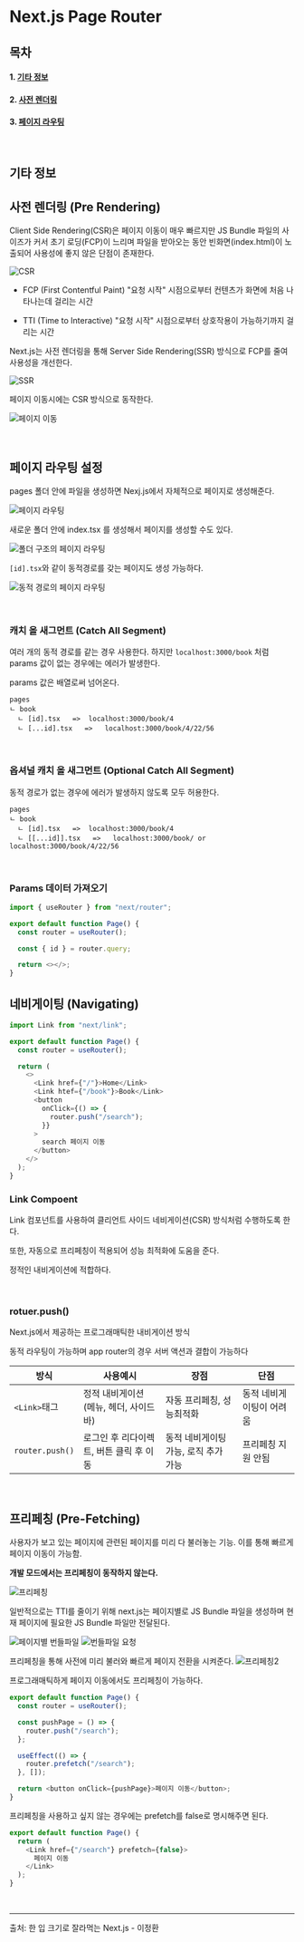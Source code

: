 # Next.js Page Router

## 목차

#### 1. [기타 정보](#기타-정보)

#### 2. [사전 렌더링](#2-사전-렌더링)

#### 3. [페이지 라우팅](#3-페이지-라우팅)

<br/>

## 기타 정보

## 사전 렌더링 (Pre Rendering)

Client Side Rendering(CSR)은 페이지 이동이 매우 빠르지만 JS Bundle 파일의 사이즈가 커서 초기 로딩(FCP)이 느리며 파일을 받아오는 동안 빈화면(index.html)이 노출되어 사용성에 좋지 않은 단점이 존재한다.

![CSR](./public/스크린샷%202025-04-04%20오전%2011.07.25.png)

- FCP (First Contentful Paint)
  "요청 시작" 시점으로부터 컨텐츠가 화면에 처음 나타나는데 걸리는 시간

- TTI (Time to Interactive)
  "요청 시작" 시점으로부터 상호작용이 가능하기까지 걸리는 시간

Next.js는 사전 렌더링을 통해 Server Side Rendering(SSR) 방식으로 FCP를 줄여 사용성을 개선한다.

![SSR](./public/스크린샷%202025-04-04%20오전%2011.09.53.png)

페이지 이동시에는 CSR 방식으로 동작한다.

![페이지 이동](./public/스크린샷%202025-04-04%20오전%2011.11.37.png)

<br/>

## 페이지 라우팅 설정

pages 폴더 안에 파일을 생성하면 Nexj.js에서 자체적으로 페이지로 생성해준다.

![페이지 라우팅](./public/스크린샷%202025-04-04%20오전%2011.18.05.png)

새로운 폴더 안에 index.tsx 를 생성해서 페이지를 생성할 수도 있다.

![폴더 구조의 페이지 라우팅](./public/스크린샷%202025-04-04%20오전%2011.19.51.png)

`[id].tsx`와 같이 동적경로를 갖는 페이지도 생성 가능하다.

![동적 경로의 페이지 라우팅](./public/스크린샷%202025-04-04%20오전%2011.20.18.png)

<br/>

### 캐치 올 새그먼트 (Catch All Segment)

여러 개의 동적 경로를 같는 경우 사용한다. 하지만 `localhost:3000/book` 처럼 params 값이 없는 경우에는 에러가 발생한다.

params 값은 배열로써 넘어온다.

```
pages
ㄴ book
  ㄴ [id].tsx   =>  localhost:3000/book/4
  ㄴ [...id].tsx   =>   localhost:3000/book/4/22/56
```

<br/>

### 옵셔널 캐치 올 새그먼트 (Optional Catch All Segment)

동적 경로가 없는 경우에 에러가 발생하지 않도록 모두 허용한다.

```
pages
ㄴ book
  ㄴ [id].tsx   =>  localhost:3000/book/4
  ㄴ [[...id]].tsx   =>   localhost:3000/book/ or localhost:3000/book/4/22/56
```

<br/>

### Params 데이터 가져오기

```typescript
import { useRouter } from "next/router";

export default function Page() {
  const router = useRouter();

  const { id } = router.query;

  return <></>;
}
```

## 네비게이팅 (Navigating)

```typescript
import Link from "next/link";

export default function Page() {
  const router = useRouter();

  return (
    <>
      <Link href={"/"}>Home</Link>
      <Link htef={"/book"}>Book</Link>
      <button
        onClick={() => {
          router.push("/search");
        }}
      >
        search 페이지 이동
      </button>
    </>
  );
}
```

### Link Compoent

Link 컴포넌트를 사용하여 클리언트 사이드 네비게이션(CSR) 방식처럼 수행하도록 한다.

또한, 자동으로 프리페칭이 적용되어 성능 최적화에 도움을 준다.

정적인 내비게이션에 적합하다.

<br/>

### rotuer.push()

Next.js에서 제공하는 프로그래매틱한 내비게이션 방식

동적 라우팅이 가능하며 app router의 경우 서버 액션과 결합이 가능하다

| 방식            | 사용예시                                | 장점                                 | 단점                     |
| --------------- | --------------------------------------- | ------------------------------------ | ------------------------ |
| `<Link>`태그    | 정적 내비게이션 (메뉴, 헤더, 사이드바)  | 자동 프리페칭, 성능최적화            | 동적 네비게이팅이 어려움 |
| `router.push()` | 로그인 후 리다이렉트, 버튼 클릭 후 이동 | 동적 네비게이팅 가능, 로직 추가 가능 | 프리페칭 지원 안됨       |

<br/>

## 프리페칭 (Pre-Fetching)

사용자가 보고 있는 페이지에 관련된 페이지를 미리 다 불러놓는 기능. 이를 통해 빠르게 페이지 이동이 가능함.

**개발 모드에서는 프리페칭이 동작하지 않는다.**

![프리페칭](./public/스크린샷%202025-04-05%20오후%204.45.20.png)

일반적으로는 TTI를 줄이기 위해 next.js는 페이지별로 JS Bundle 파일을 생성하며 현재 페이지에 필요한 JS Bundle 파일만 전달된다.

![페이지별 번들파일](./public/스크린샷%202025-04-05%20오후%204.48.40.png)
![번들파일 요청](./public/스크린샷%202025-04-05%20오후%204.49.34.png)

프리페칭을 통해 사전에 미리 불러와 빠르게 페이지 전환을 시켜준다.
![프리페칭2](./public/스크린샷%202025-04-05%20오후%204.52.39.png)

프로그래매틱하게 페이지 이동에서도 프리페칭이 가능하다.

```typescript
export default function Page() {
  const router = useRouter();

  const pushPage = () => {
    router.push("/search");
  };

  useEffect(() => {
    router.prefetch("/search");
  }, []);

  return <button onClick={pushPage}>페이지 이동</button>;
}
```

프리페칭을 사용하고 싶지 않는 경우에는 prefetch를 false로 명시해주면 된다.

```typescript
export default function Page() {
  return (
    <Link href={"/search"} prefetch={false}>
      페이지 이동
    </Link>
  );
}
```

<br/>

<hr/>
출처: 한 입 크기로 잘라먹는 Next.js - 이정환
